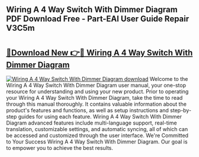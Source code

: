 ## Wiring A 4 Way Switch With Dimmer Diagram PDF Download Free - Part-EAl User Guide Repair V3C5m

# <h2><a href="http://dfu6wb.blite.top/?on=Wiring+A+4+Way+Switch+With+Dimmer+Diagram">🔗Download New 👉🔴 Wiring A 4 Way Switch With Dimmer Diagram</a></h2>

[![Wiring A 4 Way Switch With Dimmer Diagram download](https://i.imgur.com/lujVjoI.png)](http://dfu6wb.blite.top/?on=Wiring+A+4+Way+Switch+With+Dimmer+Diagram)
Welcome to the Wiring A 4 Way Switch With Dimmer Diagram user manual, your one-stop resource for understanding and using your new product. Prior to operating your Wiring A 4 Way Switch With Dimmer Diagram, take the time to read through this manual thoroughly. It contains valuable information about the product's features and functions, as well as setup instructions and step-by-step guides for using each feature. Wiring A 4 Way Switch With Dimmer Diagram advanced features include multi-language support, real-time translation, customizable settings, and automatic syncing, all of which can be accessed and customized through the user interface. We're Committed to Your Success Wiring A 4 Way Switch With Dimmer Diagram. Our goal is to empower you to achieve the best results.
